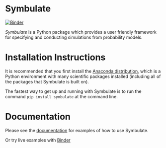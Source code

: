 
# Symbulate

[![Binder](https://mybinder.org/badge_logo.svg)](https://mybinder.org/v2/gh/dlsun/symbulate/master?filepath=docs/)

*Symbulate* is a Python package which provides a user friendly
 framework for specifying and conducting simulations from probability models.

# Installation Instructions

It is recommended that you first install the
[Anaconda distribution](https://www.anaconda.com/download/), which
is a Python environment with many scientific packages installed
(including all of the packages that Symbulate is built on).

The fastest way to get up and running with Symbulate is to run the
command `pip install symbulate` at the command line.


# Documentation

Please see the [documentation](https://dlsun.github.io/symbulate/index.html) for examples of how to use Symbulate.

Or try live examples with [Binder](https://mybinder.org/v2/gh/dlsun/symbulate/master?filepath=docs/)